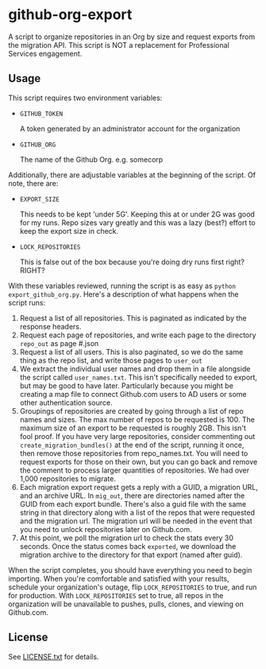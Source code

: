 # github-org-export
A script to organize repositories in an Org by size and request exports from the migration API. This script is NOT a replacement for Professional Services engagement.

## Usage
This script requires two environment variables:
 - `GITHUB_TOKEN`
   
   A token generated by an administrator account for the organization
 - `GITHUB_ORG`
   
   The name of the Github Org. e.g. somecorp

Additionally, there are adjustable variables at the beginning of the script. Of note, there are:
 - `EXPORT_SIZE`
   
   This needs to be kept 'under 5G'. Keeping this at or under 2G was good for my runs. Repo sizes vary greatly and this was a lazy (best?) effort to keep the export size in check.
 - `LOCK_REPOSITORIES`
   
   This is false out of the box because you're doing dry runs first right? RIGHT?

With these variables reviewed, running the script is as easy as `python export_github_org.py`. Here's a description of what happens when the script runs:

 1. Request a list of all repositories. This is paginated as indicated by the response headers.
 2. Request each page of repositories, and write each page to the directory `repo_out` as page #.json
 3. Request a list of all users. This is also paginated, so we do the same thing as the repo list, and write those pages to `user_out`
 4. We extract the individual user names and drop them in a file alongside the script called `user_names.txt`. This isn't specifically needed to export, but may be good to have later. Particularly because you might be creating a map file to connect Github.com users to AD users or some other authentication source.
 5. Groupings of repositories are created by going through a list of repo names and sizes. The max number of repos to be requested is 100. The maximum size of an export to be requested is roughly 2GB. This isn't fool proof. If you have very large repositories, consider commenting out `create_migration_bundles()` at the end of the script, running it once, then remove those repositories from repo_names.txt. You will need to request exports for those on their own, but you can go back and remove the comment to process larger quantities of repositories. We had over 1,000 repositories to migrate.
 6. Each migration export request gets a reply with a GUID, a migration URL, and an archive URL. In `mig_out`, there are directories named after the GUID from each export bundle. There's also a guid file with the same string in that directory along with a list of the repos that were requested and the migration url. The migration url will be needed in the event that you need to unlock repositories later on Github.com.
 7. At this point, we poll the migration url to check the stats every 30 seconds. Once the status comes back `exported`, we download the migration archive to the directory for that export (named after guid).

When the script completes, you should have everything you need to begin importing. When you're comfortable and satisfied with your results, schedule your organization's outage, flip `LOCK_REPOSITORIES` to true, and run for production. With `LOCK_REPOSITORIES` set to true, all repos in the organization will be unavailable to pushes, pulls, clones, and viewing on Github.com.

## License
 See [LICENSE.txt](LICENSE.txt) for details.